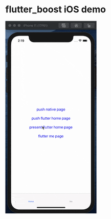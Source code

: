 # flutter_boost iOS demo

![demo演示](https://github.com/zhengbomo/flutter_boost_demo/blob/master/images/flutter_boost_demo.gif?raw=true)


